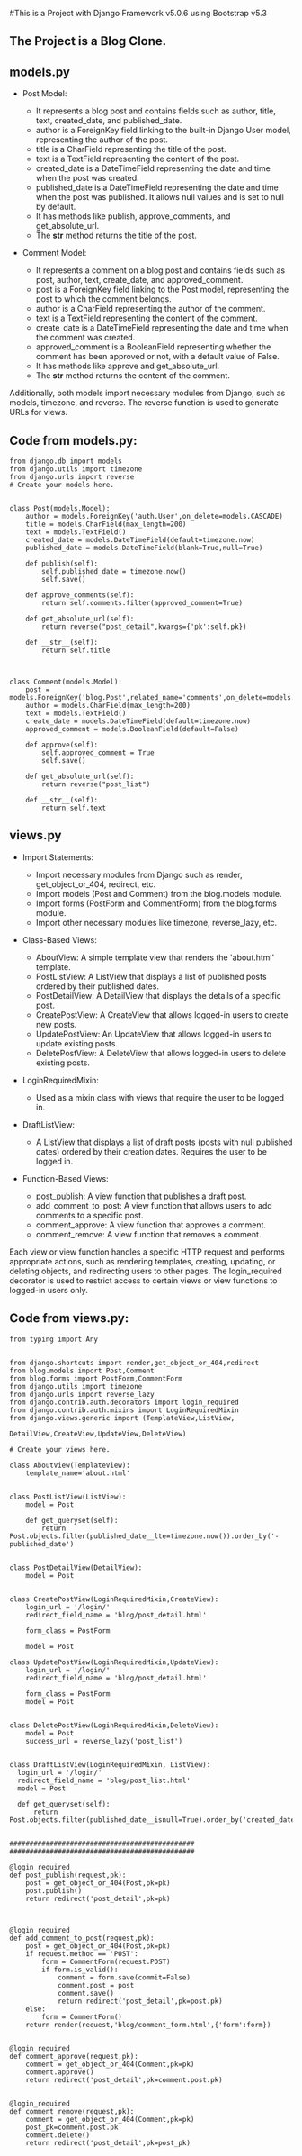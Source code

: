 #This is a Project with Django Framework v5.0.6 using Bootstrap v5.3

The Project is a Blog Clone.
----------------------------

models.py
---------

- Post Model:
  - It represents a blog post and contains fields such as author, title, text, created_date, and published_date.
  - author is a ForeignKey field linking to the built-in Django User model, representing the author of the post.
  - title is a CharField representing the title of the post.
  - text is a TextField representing the content of the post.
  - created_date is a DateTimeField representing the date and time when the post was created.
  - published_date is a DateTimeField representing the date and time when the post was published. It allows null values and is set to null by default.
  - It has methods like publish, approve_comments, and get_absolute_url.
  - The __str__ method returns the title of the post.

- Comment Model:
  - It represents a comment on a blog post and contains fields such as post, author, text, create_date, and approved_comment.
  - post is a ForeignKey field linking to the Post model, representing the post to which the comment belongs.
  - author is a CharField representing the author of the comment.
  - text is a TextField representing the content of the comment.
  - create_date is a DateTimeField representing the date and time when the comment was created.
  - approved_comment is a BooleanField representing whether the comment has been approved or not, with a default value of False.
  - It has methods like approve and get_absolute_url.
  - The __str__ method returns the content of the comment.

Additionally, both models import necessary modules from Django, such as models, timezone, and reverse. The reverse function is used to generate URLs for views.

Code from models.py:
--------------------
    from django.db import models
    from django.utils import timezone
    from django.urls import reverse
    # Create your models here.


    class Post(models.Model):
        author = models.ForeignKey('auth.User',on_delete=models.CASCADE)
        title = models.CharField(max_length=200)
        text = models.TextField()
        created_date = models.DateTimeField(default=timezone.now)
        published_date = models.DateTimeField(blank=True,null=True)

        def publish(self):
            self.published_date = timezone.now()
            self.save()

        def approve_comments(self):
            return self.comments.filter(approved_comment=True)
    
        def get_absolute_url(self):
            return reverse("post_detail",kwargs={'pk':self.pk})
    
        def __str__(self):
            return self.title
    


    class Comment(models.Model):
        post = models.ForeignKey('blog.Post',related_name='comments',on_delete=models.CASCADE)
        author = models.CharField(max_length=200)
        text = models.TextField()
        create_date = models.DateTimeField(default=timezone.now)
        approved_comment = models.BooleanField(default=False)

        def approve(self):
            self.approved_comment = True
            self.save()
    
        def get_absolute_url(self):
            return reverse("post_list")
        
        def __str__(self):
            return self.text


views.py
---------

- Import Statements:
  - Import necessary modules from Django such as render, get_object_or_404, redirect, etc.
  - Import models (Post and Comment) from the blog.models module.
  - Import forms (PostForm and CommentForm) from the blog.forms module.
  - Import other necessary modules like timezone, reverse_lazy, etc.

- Class-Based Views:
  - AboutView: A simple template view that renders the 'about.html' template.
  - PostListView: A ListView that displays a list of published posts ordered by their published dates.
  - PostDetailView: A DetailView that displays the details of a specific post.
  - CreatePostView: A CreateView that allows logged-in users to create new posts.
  - UpdatePostView: An UpdateView that allows logged-in users to update existing posts.
  - DeletePostView: A DeleteView that allows logged-in users to delete existing posts.

- LoginRequiredMixin:
  - Used as a mixin class with views that require the user to be logged in.

- DraftListView:
  - A ListView that displays a list of draft posts (posts with null published dates) ordered by their creation dates. Requires the user to be logged in.

- Function-Based Views:
  - post_publish: A view function that publishes a draft post.
  - add_comment_to_post: A view function that allows users to add comments to a specific post.
  - comment_approve: A view function that approves a comment.
  - comment_remove: A view function that removes a comment.

Each view or view function handles a specific HTTP request and performs appropriate actions, such as rendering templates, creating, updating, or deleting objects, and redirecting users to other pages. The login_required decorator is used to restrict access to certain views or view functions to logged-in users only.

Code from views.py:
-------------------
    from typing import Any


    from django.shortcuts import render,get_object_or_404,redirect
    from blog.models import Post,Comment
    from blog.forms import PostForm,CommentForm
    from django.utils import timezone
    from django.urls import reverse_lazy
    from django.contrib.auth.decorators import login_required
    from django.contrib.auth.mixins import LoginRequiredMixin
    from django.views.generic import (TemplateView,ListView,
                                  DetailView,CreateView,UpdateView,DeleteView)

    # Create your views here.

    class AboutView(TemplateView):
        template_name='about.html'


    class PostListView(ListView):
        model = Post

        def get_queryset(self):
            return Post.objects.filter(published_date__lte=timezone.now()).order_by('-published_date')
    

    class PostDetailView(DetailView):
        model = Post


    class CreatePostView(LoginRequiredMixin,CreateView):
        login_url = '/login/'
        redirect_field_name = 'blog/post_detail.html'

        form_class = PostForm

        model = Post

    class UpdatePostView(LoginRequiredMixin,UpdateView):
        login_url = '/login/'
        redirect_field_name = 'blog/post_detail.html'

        form_class = PostForm
        model = Post


    class DeletePostView(LoginRequiredMixin,DeleteView):
        model = Post
        success_url = reverse_lazy('post_list')

    
    class DraftListView(LoginRequiredMixin, ListView):
      login_url = '/login/'
      redirect_field_name = 'blog/post_list.html'
      model = Post

      def get_queryset(self):
          return Post.objects.filter(published_date__isnull=True).order_by('created_date')

    
    ##############################################
    ##############################################

    @login_required
    def post_publish(request,pk):
        post = get_object_or_404(Post,pk=pk)
        post.publish()
        return redirect('post_detail',pk=pk)



    @login_required
    def add_comment_to_post(request,pk):
        post = get_object_or_404(Post,pk=pk)
        if request.method == 'POST':
            form = CommentForm(request.POST)
            if form.is_valid():
                comment = form.save(commit=False)
                comment.post = post
                comment.save()
                return redirect('post_detail',pk=post.pk)
        else:
            form = CommentForm()
        return render(request,'blog/comment_form.html',{'form':form})


    @login_required
    def comment_approve(request,pk):
        comment = get_object_or_404(Comment,pk=pk)
        comment.approve()
        return redirect('post_detail',pk=comment.post.pk)


    @login_required
    def comment_remove(request,pk):
        comment = get_object_or_404(Comment,pk=pk)
        post_pk=comment.post.pk
        comment.delete()
        return redirect('post_detail',pk=post_pk)







